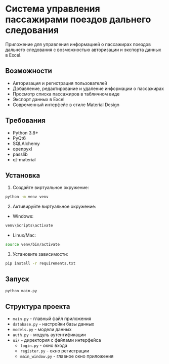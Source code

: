 # Система управления пассажирами поездов дальнего следования

Приложение для управления информацией о пассажирах поездов дальнего следования с возможностью авторизации и экспорта данных в Excel.

## Возможности

- Авторизация и регистрация пользователей
- Добавление, редактирование и удаление информации о пассажирах
- Просмотр списка пассажиров в табличном виде
- Экспорт данных в Excel
- Современный интерфейс в стиле Material Design

## Требования

- Python 3.8+
- PyQt6
- SQLAlchemy
- openpyxl
- passlib
- qt-material

## Установка

1. Создайте виртуальное окружение:
```bash
python -m venv venv
```

2. Активируйте виртуальное окружение:
- Windows:
```bash
venv\Scripts\activate
```
- Linux/Mac:
```bash
source venv/bin/activate
```

3. Установите зависимости:
```bash
pip install -r requirements.txt
```

## Запуск

```bash
python main.py
```

## Структура проекта

- `main.py` - главный файл приложения
- `database.py` - настройки базы данных
- `models.py` - модели данных
- `auth.py` - модуль аутентификации
- `ui/` - директория с файлами интерфейса
  - `login.py` - окно входа
  - `register.py` - окно регистрации
  - `main_window.py` - главное окно приложения
